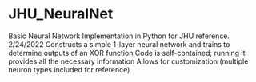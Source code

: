 # JHU_NeuralNet
Basic Neural Network Implementation in Python for JHU reference. 2/24/2022
Constructs a simple 1-layer neural network and trains to determine outputs of an XOR function
Code is self-contained; running it provides all the necessary information
Allows for customization (multiple neuron types included for reference)
